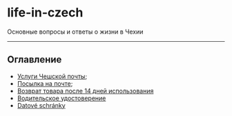 # life-in-czech

Основные вопросы и ответы о жизни в Чехии

---

## Оглавление
- [Услуги Чешской почты](./Сhech-post.md); 
- [Посылка на почте](./Сhech-post-balicek.md);
- [Возврат товара после 14 дней использования](/Reklamace.md)
- [Водительское удостоверение](/Driver's-license.md)
- [Datové schránky](/Datovka.md)
